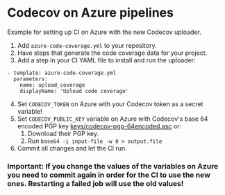 # Codecov on Azure pipelines
Example for setting up CI on Azure with the new Codecov uploader.

1) Add `azure-code-coverage.yml` to your repository.
2) Have steps that generate the code coverage data for your project.
3) Add a step in your CI YAML file to install and run the uploader:
```
- template: azure-code-coverage.yml
  parameters:
    name: upload_coverage
    displayName: 'Upload code coverage'
```
4) Set `CODECOV_TOKEN` on Azure with your Codecov token as a secret variable!
5) Set `CODECOV_PUBLIC_KEY` variable on Azure with Codecov's base 64 encoded PGP key [keys/codecov-pgp-64encoded.asc](keys/codecov-pgp-64encoded.asc) or:
   1) Download their PGP key.
   2) Run `base64 -i input-file -w 0 > output.file`
6) Commit all changes and let the CI run. 

### Important: If you change the values of the variables on Azure you need to commit again in order for the CI to use the new ones. Restarting a failed job will use the old values!